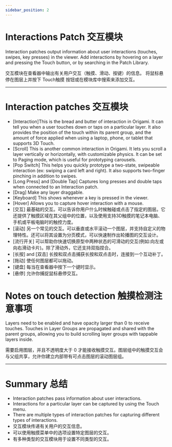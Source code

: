 ```yaml
---
sidebar_position: 2
---
```


# Interactions Patch 交互模块

Interaction patches output information about user interactions (touches, swipes, key presses) in the viewer. Add interactions by hovering on a layer and pressing the Touch button, or by searching in the Patch Library.

交互模块在查看器中输出有关用户交互（触摸、滑动、按键）的信息。 将鼠标悬停在图层上并按下 Touch触摸 按钮或在模块库中搜索来添加交互。

------

# Interaction patches 交互模块

- [Interaction]This is the bread and butter of interaction in Origami. It can tell you when a user touches down or taps on a particular layer. It also provides the position of the touch within its parent group, and the amount of force applied when using a laptop, phone, or tablet that supports 3D Touch.
- [Scroll]  This is another common interaction in Origami. It lets you scroll a layer vertically or horizontally, with customizable physics. It can be set to Paging mode, which is useful for prototyping carousels.
- [Pop Switch] This helps you quickly prototype a two-state, swipeable interaction (ex: swiping a card left and right). It also supports two-finger pinching in addition to swipes.
- [Long Press] and [Double Tap] Captures long presses and double taps when connected to an Interaction patch.
- [Drag] Make any layer draggable.
- [Keyboard] This shows whenever a key is pressed in the viewer.
- [Hover] Allows you to capture hover interaction with a mouse.
- [交互] 最基础的交互。可以告诉你用户什么时候触碰或点击了指定的图层。它还提供了触摸区域在其父组中的位置，以及使用支持3D触摸的笔记本电脑、手机或平板电脑时的触控力度。
- [滚动] 另一个常见的交互。可以垂直或水平滚动一个图层，并支持自定义的物理特性。还可以将其设置为分页模式，可以快速制作出轮播图的交互设计。
- [流行开关]  可以帮助你快速切换原型中两种状态的可滑动的交互(例如:向左或向右滑动卡片)。除了滑动外，它还支持双指捏合。
- [长按] and [双击] 长按和双点击捕获长按和双点击时，连接到一个互动补丁。
- [拖动] 使任何图层都可以拖动。
- [键盘]  每当在查看器中按下一个键时显示。
- [悬停] 允许你捕捉鼠标悬停交互。

# Notes on touch detection 触摸检测注意事项

Layers need to be enabled and have opacity larger than 0 to receive touches. Touches in Layer Groups are propagated and shared with the parent groups, allowing you to build scrolling layer groups with tappable layers inside.

需要启用图层，并且不透明度大于 0 才能接收触摸交互。图层组中的触摸交互会与父组共享，允许你建立内部带有可点击图层的滚动图层组。

------

# Summary 总结

- Interaction patches pass information about user interactions.
- Interactions for a particular layer can be captured by using the Touch menu.
- There are multiple types of interaction patches for capturing different types of interactions.
- 交互模块传递有关用户的交互信息。
- 可以使用触摸菜单中的选项设置特定图层的交互。
- 有多种类型的交互模块用于设置不同类型的交互。

